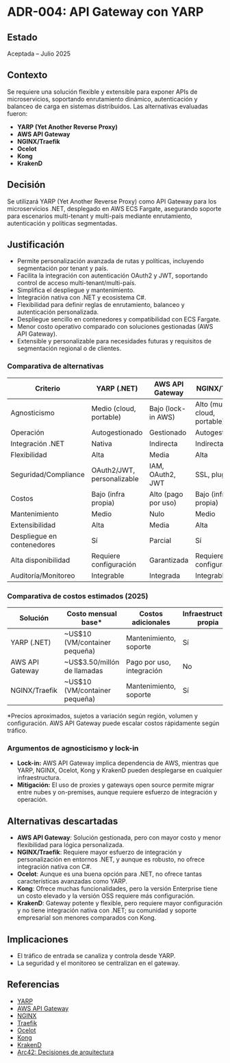 # ADR-004: API Gateway con YARP

## Estado

Aceptada – Julio 2025

## Contexto

Se requiere una solución flexible y extensible para exponer APIs de microservicios, soportando enrutamiento dinámico, autenticación y balanceo de carga en sistemas distribuidos. Las alternativas evaluadas fueron:

- **YARP (Yet Another Reverse Proxy)**
- **AWS API Gateway**
- **NGINX/Traefik**
- **Ocelot**
- **Kong**
- **KrakenD**

## Decisión

Se utilizará YARP (Yet Another Reverse Proxy) como API Gateway para los microservicios .NET, desplegado en AWS ECS Fargate, asegurando soporte para escenarios multi-tenant y multi-país mediante enrutamiento, autenticación y políticas segmentadas.

## Justificación

- Permite personalización avanzada de rutas y políticas, incluyendo segmentación por tenant y país.
- Facilita la integración con autenticación OAuth2 y JWT, soportando control de acceso multi-tenant/multi-país.
- Simplifica el despliegue y mantenimiento.
- Integración nativa con .NET y ecosistema C#.
- Flexibilidad para definir reglas de enrutamiento, balanceo y autenticación personalizada.
- Despliegue sencillo en contenedores y compatibilidad con ECS Fargate.
- Menor costo operativo comparado con soluciones gestionadas (AWS API Gateway).
- Extensible y personalizable para necesidades futuras y requisitos de segmentación regional o de clientes.

### Comparativa de alternativas

| Criterio                | YARP (.NET)        | AWS API Gateway   | NGINX/Traefik    |
|------------------------|--------------------|-------------------|------------------|
| Agnosticismo           | Medio (cloud, portable) | Bajo (lock-in AWS) | Alto (multi-cloud, portable) |
| Operación              | Autogestionado     | Gestionado        | Autogestionado   |
| Integración .NET       | Nativa             | Indirecta         | Indirecta        |
| Flexibilidad           | Alta               | Media             | Alta             |
| Seguridad/Compliance   | OAuth2/JWT, personalizable | IAM, OAuth2, JWT | SSL, plugins     |
| Costos                 | Bajo (infra propia) | Alto (pago por uso) | Bajo (infra propia) |
| Mantenimiento          | Medio              | Nulo              | Medio            |
| Extensibilidad         | Alta               | Media             | Alta             |
| Despliegue en contenedores | Sí              | Parcial           | Sí               |
| Alta disponibilidad    | Requiere configuración | Garantizada      | Requiere configuración |
| Auditoría/Monitoreo    | Integrable         | Integrada         | Integrable        |

### Comparativa de costos estimados (2025)

| Solución        | Costo mensual base* | Costos adicionales | Infraestructura propia |
|-----------------|---------------------|--------------------|-----------------------|
| YARP (.NET)     | ~US$10 (VM/container pequeña) | Mantenimiento, soporte | Sí                    |
| AWS API Gateway | ~US$3.50/millón de llamadas | Pago por uso, integración | No                    |
| NGINX/Traefik   | ~US$10 (VM/container pequeña) | Mantenimiento, soporte | Sí                    |

*Precios aproximados, sujetos a variación según región, volumen y configuración. AWS API Gateway puede escalar costos rápidamente según tráfico.

### Argumentos de agnosticismo y lock-in

- **Lock-in:** AWS API Gateway implica dependencia de AWS, mientras que YARP, NGINX, Ocelot, Kong y KrakenD pueden desplegarse en cualquier infraestructura.
- **Mitigación:** El uso de proxies y gateways open source permite migrar entre nubes y on-premises, aunque requiere esfuerzo de integración y operación.

## Alternativas descartadas

- **AWS API Gateway**: Solución gestionada, pero con mayor costo y menor flexibilidad para lógica personalizada.
- **NGINX/Traefik**: Requiere mayor esfuerzo de integración y personalización en entornos .NET, y aunque es robusto, no ofrece integración nativa con C#.
- **Ocelot**: Aunque es una buena opción para .NET, no ofrece tantas características avanzadas como YARP.
- **Kong**: Ofrece muchas funcionalidades, pero la versión Enterprise tiene un costo elevado y la versión OSS requiere más configuración.
- **KrakenD**: Gateway potente y flexible, pero requiere mayor configuración y no tiene integración nativa con .NET; su comunidad y soporte empresarial son menores comparados con Kong.

## Implicaciones

- El tráfico de entrada se canaliza y controla desde YARP.
- La seguridad y el monitoreo se centralizan en el gateway.

## Referencias

- [YARP](https://microsoft.github.io/reverse-proxy/)
- [AWS API Gateway](https://docs.aws.amazon.com/apigateway/latest/developerguide/welcome.html)
- [NGINX](https://www.nginx.com/resources/wiki/)
- [Traefik](https://doc.traefik.io/traefik/)
- [Ocelot](https://ocelot.readthedocs.io/en/latest/)
- [Kong](https://docs.konghq.com/)
- [KrakenD](https://www.krakend.io/docs/)
- [Arc42: Decisiones de arquitectura](https://arc42.org/decision/)
